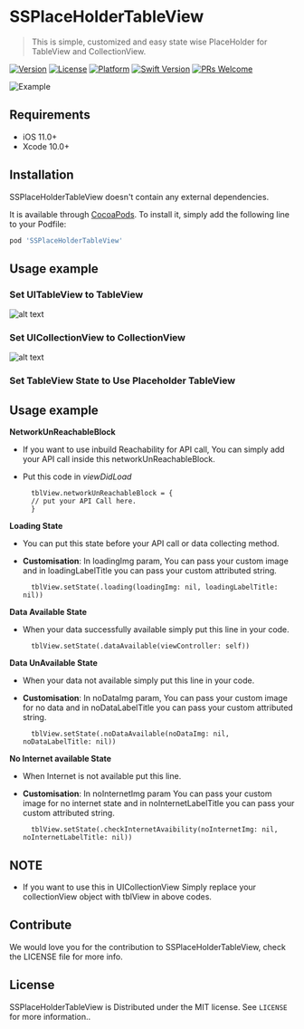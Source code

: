 # SSPlaceHolderTableView

> This is simple, customized and easy state wise PlaceHolder for TableView and CollectionView.

[![Version](https://img.shields.io/cocoapods/v/SSPlaceHolderTableView.svg?style=flat)](https://cocoapods.org/pods/SSPlaceHolderTableView)
[![License][license-image]][license-url]
[![Platform](https://img.shields.io/cocoapods/p/SSPlaceHolderTableView.svg?style=flat)](https://cocoapods.org/pods/SSPlaceHolderTableView)
[![Swift Version][swift-image]][swift-url]
[![PRs Welcome][PR-image]][PR-url]

![Example](https://media.giphy.com/media/TL6hrx7L4YUXh8HnnX/giphy.gif)
## Requirements

- iOS 11.0+
- Xcode 10.0+

## Installation
SSPlaceHolderTableView doesn't contain any external dependencies.

It is available through [CocoaPods](https://cocoapods.org). To install
it, simply add the following line to your Podfile:

```ruby
pod 'SSPlaceHolderTableView'
```

## Usage example

### Set UITableView to TableView
![alt text](https://raw.githubusercontent.com/simformsolutions/SSPlaceHolderTableView/master/SSPlaceHolderTableView/ScreenShot/TableView.png)


### Set UICollectionView to CollectionView
![alt text](https://raw.githubusercontent.com/simformsolutions/SSPlaceHolderTableView/master/SSPlaceHolderTableView/ScreenShot/CollectionView.png)

### Set TableView State to Use Placeholder TableView

## Usage example

**NetworkUnReachableBlock**
- If you want to use inbuild Reachability for API call, You can simply add your API call inside this networkUnReachableBlock.
- Put this code in *viewDidLoad*


        tblView.networkUnReachableBlock = {
        // put your API Call here.
        }
        
**Loading State**   
- You can put this state before your API call or data collecting method.
- **Customisation**: In loadingImg param, You can pass your custom image and in loadingLabelTitle you can pass your custom attributed string.


        tblView.setState(.loading(loadingImg: nil, loadingLabelTitle: nil))

**Data Available State**   
- When your data successfully available simply put this line in your code.


        tblView.setState(.dataAvailable(viewController: self))

**Data UnAvailable State**   
- When your data not available simply put this line in your code.
- **Customisation**: In noDataImg param, You can pass your custom image for no data and in noDataLabelTitle you can pass your custom attributed string.


        tblView.setState(.noDataAvailable(noDataImg: nil, noDataLabelTitle: nil))
**No Internet available State**       
- When Internet is not available put this line.
- **Customisation**: In noInternetImg param You can pass your custom image for no internet state and in noInternetLabelTitle you can pass your custom attributed string.


        tblView.setState(.checkInternetAvaibility(noInternetImg: nil, noInternetLabelTitle: nil))
## NOTE
- If you want to use this in UICollectionView Simply replace your collectionView object with tblView in above codes.

## Contribute

We would love you for the contribution to SSPlaceHolderTableView, check the LICENSE file for more info.

## License

SSPlaceHolderTableView is Distributed under the MIT license. See ``LICENSE`` for more information..


[PR-image]:https://img.shields.io/badge/PRs-welcome-brightgreen.svg?style=flat-square
[PR-url]:http://makeapullrequest.com
[swift-image]:https://img.shields.io/badge/swift-4.2-orange.svg
[swift-url]: https://swift.org/
[license-image]: https://img.shields.io/badge/License-MIT-blue.svg
[license-url]: LICENSE
